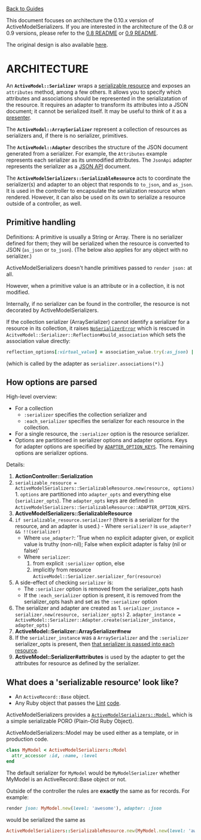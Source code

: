 [Back to Guides](README.md)

This document focuses on architecture the 0.10.x version of ActiveModelSerializers. If you are interested in the architecture of the 0.8 or 0.9 versions,
please refer to the [0.8 README](https://github.com/rails-api/active_model_serializers/blob/0-8-stable/README.md) or
[0.9 README](https://github.com/rails-api/active_model_serializers/blob/0-9-stable/README.md).

The original design is also available [here](https://github.com/rails-api/active_model_serializers/blob/d72b66d4c5355b0ff0a75a04895fcc4ea5b0c65e/README.textile).

# ARCHITECTURE

An **`ActiveModel::Serializer`** wraps a [serializable resource](https://github.com/rails/rails/blob/4-2-stable/activemodel/lib/active_model/serialization.rb)
and exposes an `attributes` method, among a few others.
It allows you to specify which attributes and associations should be represented in the serializatation of the resource.
It requires an adapter to transform its attributes into a JSON document; it cannot be serialized itself.
It may be useful to think of it as a
[presenter](http://blog.steveklabnik.com/posts/2011-09-09-better-ruby-presenters).

The **`ActiveModel::ArraySerializer`** represent a collection of resources as serializers
and, if there is no serializer, primitives.

The **`ActiveModel::Adapter`** describes the structure of the JSON document generated from a
serializer. For example, the `Attributes` example represents each serializer as its
unmodified attributes.  The `JsonApi` adapter represents the serializer as a [JSON
API](http://jsonapi.org/) document.

The **`ActiveModelSerializers::SerializableResource`** acts to coordinate the serializer(s) and adapter
to an object that responds to `to_json`, and `as_json`.  It is used in the controller to
encapsulate the serialization resource when rendered. However, it can also be used on its own
to serialize a resource outside of a controller, as well.

## Primitive handling

Definitions: A primitive is usually a String or Array. There is no serializer
defined for them; they will be serialized when the resource is converted to JSON (`as_json` or
`to_json`).  (The below also applies for any object with no serializer.)

ActiveModelSerializers doesn't handle primitives passed to `render json:` at all.

However, when a primitive value is an attribute or in a collection,
it is not modified.

Internally, if no serializer can be found in the controller, the resource is not decorated by
ActiveModelSerializers.

If the collection serializer (ArraySerializer) cannot
identify a serializer for a resource in its collection, it raises [`NoSerializerError`](https://github.com/rails-api/active_model_serializers/issues/1191#issuecomment-142327128)
which is rescued in `AcitveModel::Serializer::Reflection#build_association` which sets
the association value directly:

```ruby
reflection_options[:virtual_value] = association_value.try(:as_json) || association_value
```

(which is called by the adapter as `serializer.associations(*)`.)

## How options are parsed

High-level overview:

- For a collection
  - `:serializer` specifies the collection serializer and
  - `:each_serializer` specifies the serializer for each resource in the collection.
- For a single resource, the `:serializer` option is the resource serializer.
- Options are partitioned in serializer options and adapter options.  Keys for adapter options are specified by
    [`ADAPTER_OPTION_KEYS`](https://github.com/rails-api/active_model_serializers/blob/master/lib/active_model_serializers/serializable_resource.rb#L5).
    The remaining options are serializer options.

Details:

1. **ActionController::Serialization**
  1. `serializable_resource = ActiveModelSerializers::SerializableResource.new(resource, options)`
    1. `options` are partitioned into `adapter_opts` and everything else (`serializer_opts`).
      The `adapter_opts`  keys are defined in `ActiveModelSerializers::SerializableResource::ADAPTER_OPTION_KEYS`.
1. **ActiveModelSerializers::SerializableResource**
  1. `if serializable_resource.serializer?` (there is a serializer for the resource, and an adapter is used.)
    - Where `serializer?` is `use_adapter? && !!(serializer)`
      - Where `use_adapter?`: 'True when no explicit adapter given, or explicit value is truthy (non-nil);
        False when explicit adapter is falsy (nil or false)'
      - Where `serializer`:
        1. from explicit `:serializer` option, else
        2. implicitly from resource `ActiveModel::Serializer.serializer_for(resource)`
  1. A side-effect of checking `serializer` is:
     - The `:serializer` option is removed from the serializer_opts hash
     - If the `:each_serializer` option is present, it is removed from the serializer_opts hash and set as the `:serializer` option
  1. The serializer and adapter are created as
    1. `serializer_instance = serializer.new(resource, serializer_opts)`
    2. `adapter_instance = ActiveModel::Serializer::Adapter.create(serializer_instance, adapter_opts)`
1. **ActiveModel::Serializer::ArraySerializer#new**
  1. If the `serializer_instance` was a `ArraySerializer` and the `:serializer` serializer_opts
    is present, then [that serializer is passed into each resource](https://github.com/rails-api/active_model_serializers/blob/a54d237e2828fe6bab1ea5dfe6360d4ecc8214cd/lib/active_model/serializer/array_serializer.rb#L14-L16).
1. **ActiveModel::Serializer#attributes** is used by the adapter to get the attributes for
  resource as defined by the serializer.

## What does a 'serializable resource' look like?

- An `ActiveRecord::Base` object.
- Any Ruby object that passes the
  [Lint](http://www.rubydoc.info/github/rails-api/active_model_serializers/ActiveModel/Serializer/Lint/Tests)
  [code](https://github.com/rails-api/active_model_serializers/blob/master/lib/active_model/serializer/lint.rb).

ActiveModelSerializers provides a
[`ActiveModelSerializers::Model`](https://github.com/rails-api/active_model_serializers/blob/master/lib/active_model_serializers/model.rb),
which is a simple serializable PORO (Plain-Old Ruby Object).

ActiveModelSerializers::Model may be used either as a template, or in production code.

```ruby
class MyModel < ActiveModelSerializers::Model
  attr_accessor :id, :name, :level
end
```

The default serializer for `MyModel` would be `MyModelSerializer` whether MyModel is an
ActiveRecord::Base object or not.

Outside of the controller the rules are **exactly** the same as for records. For example:

```ruby
render json: MyModel.new(level: 'awesome'), adapter: :json
```

would be serialized the same as

```ruby
ActiveModelSerializers::SerializableResource.new(MyModel.new(level: 'awesome'), adapter: :json).as_json
```
